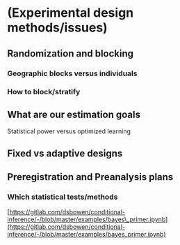 # \(Experimental design methods/issues\)

## Randomization and blocking

### Geographic blocks versus individuals

### How to block/stratify

## What are our estimation goals

Statistical power versus optimized learning

## Fixed vs adaptive designs

## Preregistration and Preanalysis plans

### Which statistical tests/methods

[https://gitlab.com/dsbowen/conditional-inference/-/blob/master/examples/bayes\_primer.ipynb](https://gitlab.com/dsbowen/conditional-inference/-/blob/master/examples/bayes_primer.ipynb)

